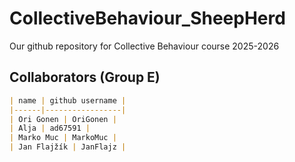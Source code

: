# CollectiveBehaviour_SheepHerd
Our github repository for Collective Behaviour course 2025-2026

## Collaborators (Group E)
```markdown
| name | github username |
|------|-----------------|
| Ori Gonen | OriGonen |
| Alja | ad67591 |
| Marko Muc | MarkoMuc |
| Jan Flajžík | JanFlajz |
